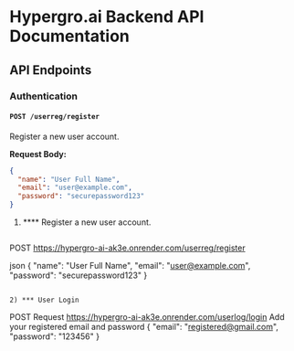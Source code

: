 # Hypergro.ai Backend API Documentation

## API Endpoints

### Authentication

#### `POST /userreg/register`
Register a new user account.

**Request Body:**
```json
{
  "name": "User Full Name",
  "email": "user@example.com",
  "password": "securepassword123"
}
```

1. **** Register a new user account.
   ```bash
POST https://hypergro-ai-ak3e.onrender.com/userreg/register

json
{
  "name": "User Full Name",
  "email": "user@example.com",
  "password": "securepassword123"
}
```

2) *** User Login

```
POST Request 
 https://hypergro-ai-ak3e.onrender.com/userlog/login
Add your registered email and password
 {
  "email": "registered@gmail.com",
  "password": "123456"
}

